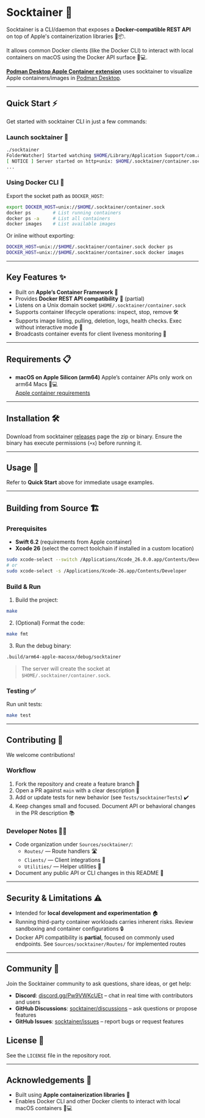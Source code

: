 # Socktainer 🚢

Socktainer is a CLI/daemon that exposes a **Docker-compatible REST API** on top of Apple's containerization libraries 🍏📦.

It allows common Docker clients (like the Docker CLI) to interact with local containers on macOS using the Docker API surface 🐳💻.

[**Podman Desktop Apple Container extension**](https://github.com/benoitf/extension-apple-container) uses socktainer to visualize Apple containers/images in [Podman Desktop](https://podman-desktop.io/).

---

## Quick Start ⚡

Get started with socktainer CLI in just a few commands:

### Launch socktainer 🏁

```bash
./socktainer
FolderWatcher] Started watching $HOME/Library/Application Support/com.apple.container
[ NOTICE ] Server started on http+unix: $HOME/.socktainer/container.sock
...
```

### Using Docker CLI 🐳

Export the socket path as `DOCKER_HOST`:

```bash
export DOCKER_HOST=unix://$HOME/.socktainer/container.sock
docker ps        # List running containers
docker ps -a     # List all containers
docker images    # List available images
```

Or inline without exporting:

```bash
DOCKER_HOST=unix://$HOME/.socktainer/container.sock docker ps
DOCKER_HOST=unix://$HOME/.socktainer/container.sock docker images
```

---

## Key Features ✨

- Built on **Apple’s Container Framework** 🍏
- Provides **Docker REST API compatibility** 🔄 (partial)
- Listens on a Unix domain socket `$HOME/.socktainer/container.sock`
- Supports container lifecycle operations: inspect, stop, remove 🛠️
- Supports image listing, pulling, deletion, logs, health checks. Exec without interactive mode 📄
- Broadcasts container events for client liveness monitoring 📡

---

## Requirements 📋

- **macOS on Apple Silicon (arm64)** Apple’s container APIs only work on arm64 Macs 🍏💻  
  [Apple container requirements](https://github.com/apple/container/blob/main/README.md#requirements) 

---

## Installation 🛠️

Download from socktainer [releases](https://github.com/socktainer/socktainer/releases) page the zip or binary. Ensure the binary has execute permissions (`+x`) before running it.

---

## Usage 🚀

Refer to **Quick Start** above for immediate usage examples.

---

## Building from Source 🏗️

### Prerequisites

- **Swift 6.2** (requirements from Apple container)  
- **Xcode 26** (select the correct toolchain if installed in a custom location)

```bash
sudo xcode-select --switch /Applications/Xcode_26.0.0.app/Contents/Developer
# or
sudo xcode-select -s /Applications/Xcode-26.app/Contents/Developer
```

### Build & Run

1. Build the project:

```bash
make
```

2. (Optional) Format the code:

```bash
make fmt
```

3. Run the debug binary:

```bash
.build/arm64-apple-macosx/debug/socktainer
```

> The server will create the socket at `$HOME/.socktainer/container.sock`.

### Testing ✅

Run unit tests:

```bash
make test
```

---

## Contributing 🤝

We welcome contributions!  

### Workflow

1. Fork the repository and create a feature branch 🌿  
2. Open a PR against `main` with a clear description 📝  
3. Add or update tests for new behavior (see `Tests/socktainerTests`) ✔️  
4. Keep changes small and focused. Document API or behavioral changes in the PR description 📚

### Developer Notes 🧑‍💻

- Code organization under `Sources/socktainer/`:
  - `Routes/` — Route handlers 🛣️
  - `Clients/` — Client integrations 🔌
  - `Utilities/` — Helper utilities 🧰
- Document any public API or CLI changes in this README 📝

---

## Security & Limitations ⚠️

- Intended for **local development and experimentation** 🏠
- Running third-party container workloads carries inherent risks. Review sandboxing and container configurations 🔒
- Docker API compatibility is **partial**, focused on commonly used endpoints. See `Sources/socktainer/Routes/` for implemented routes

---

## Community 💬

Join the Socktainer community to ask questions, share ideas, or get help:

- **Discord**: [discord.gg/Pw9VWKcUEt](https://discord.gg/Pw9VWKcUEt) – chat in real time with contributors and users  
- **GitHub Discussions**: [socktainer/discussions](https://github.com/socktainer/socktainer/discussions) – ask questions or propose features  
- **GitHub Issues**: [socktainer/issues](https://github.com/socktainer/socktainer/issues) – report bugs or request features

## License 📄

See the `LICENSE` file in the repository root.

---

## Acknowledgements 🙏

- Built using **Apple containerization libraries** 🍏  
- Enables Docker CLI and other Docker clients to interact with local macOS containers 🐳💻
